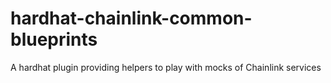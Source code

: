 # hardhat-chainlink-common-blueprints
A hardhat plugin providing helpers to play with mocks of Chainlink services
